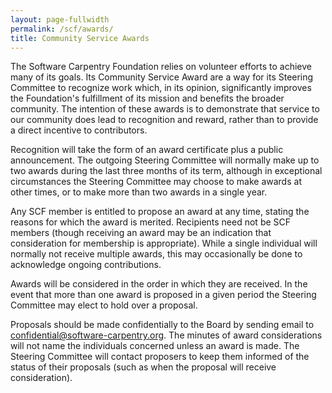 ```yaml
---
layout: page-fullwidth
permalink: /scf/awards/
title: Community Service Awards
---
```


The Software Carpentry Foundation relies on volunteer efforts to
achieve many of its goals. Its Community Service Award are a way for
its Steering Committee to recognize work which, in its opinion,
significantly improves the Foundation's fulfillment of its mission and
benefits the broader community. The intention of these awards is to
demonstrate that service to our community does lead to recognition and
reward, rather than to provide a direct incentive to contributors.

Recognition will take the form of an award certificate plus a public
announcement.  The outgoing Steering Committee will normally make up
to two awards during the last three months of its term, although in
exceptional circumstances the Steering Committee may choose to make
awards at other times, or to make more than two awards in a single
year.

Any SCF member is entitled to propose an award at any time, stating
the reasons for which the award is merited.  Recipients need not be
SCF members (though receiving an award may be an indication that
consideration for membership is appropriate).  While a single
individual will normally not receive multiple awards, this may
occasionally be done to acknowledge ongoing contributions.

Awards will be considered in the order in which they are received.  In
the event that more than one award is proposed in a given period the
Steering Committee may elect to hold over a proposal.

Proposals should be made confidentially to the Board by sending email
to [confidential@software-carpentry.org](mailto:confidential@software-carpentry.org).
The minutes of award considerations will not name the individuals
concerned unless an award is made. The Steering Committee will contact
proposers to keep them informed of the status of their proposals (such
as when the proposal will receive consideration).
